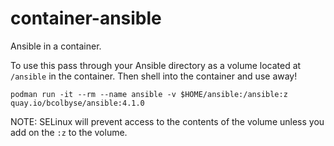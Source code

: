 # container-ansible

Ansible in a container.

To use this pass through your Ansible directory as a volume located at `/ansible` in the container. Then shell into the container and use away!

```
podman run -it --rm --name ansible -v $HOME/ansible:/ansible:z quay.io/bcolbyse/ansible:4.1.0
```````

NOTE: SELinux will prevent access to the contents of the volume unless you add on the `:z` to the volume.
